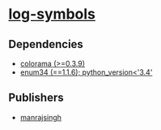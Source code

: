 # [log-symbols](https://pypi.org/project/log-symbols)

## Dependencies
- [colorama (>=0.3.9)](packages/c/colorama.md)
- [enum34 (==1.1.6); python_version<'3.4'](packages/e/enum34.md)



## Publishers
- [manrajsingh](https://pypi.org/user/manrajsingh)

